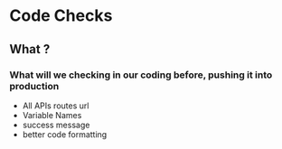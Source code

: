 # Code Checks 

## What ?

### What will we checking in our coding before, pushing it into production 
- All APIs routes url
- Variable Names
- success message
- better code formatting
